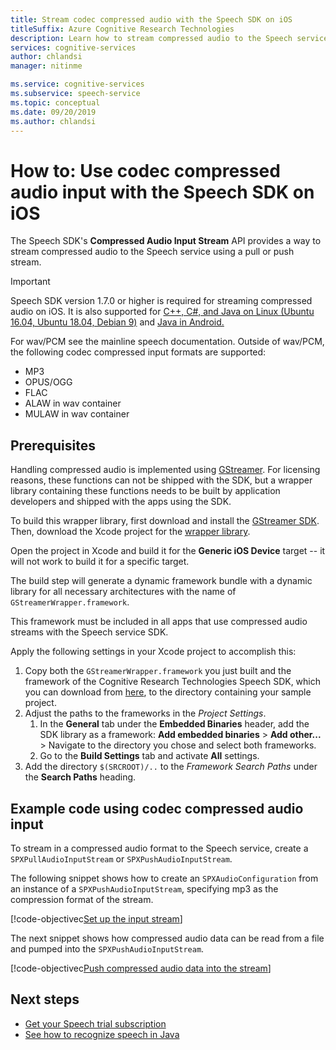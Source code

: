```yaml
---
title: Stream codec compressed audio with the Speech SDK on iOS
titleSuffix: Azure Cognitive Research Technologies
description: Learn how to stream compressed audio to the Speech service with the Speech SDK on iOS.
services: cognitive-services
author: chlandsi
manager: nitinme

ms.service: cognitive-services
ms.subservice: speech-service
ms.topic: conceptual
ms.date: 09/20/2019
ms.author: chlandsi
---
```


# How to: Use codec compressed audio input with the Speech SDK on iOS

The Speech SDK's **Compressed Audio Input Stream** API provides a way to stream compressed audio to the Speech service using a pull or push stream.

> [!IMPORTANT]
> Speech SDK version 1.7.0 or higher is required for streaming compressed audio on iOS. It is also supported for [C++, C#, and Java on Linux (Ubuntu 16.04, Ubuntu 18.04, Debian 9)](how-to-use-codec-compressed-audio-input-streams.md) and [Java in Android.](how-to-use-codec-compressed-audio-input-streams-android.md)

For wav/PCM see the mainline speech documentation. Outside of wav/PCM, the following codec compressed input formats are supported:

- MP3
- OPUS/OGG
- FLAC
- ALAW in wav container
- MULAW in wav container

## Prerequisites

Handling compressed audio is implemented using [GStreamer](https://gstreamer.freedesktop.org). For licensing reasons, these functions can not be shipped with the SDK, but a wrapper library containing these functions needs to be built by application developers and shipped with the apps using the SDK.

To build this wrapper library, first download and install the [GStreamer SDK](https://gstreamer.freedesktop.org/data/pkg/ios/1.16.0/gstreamer-1.0-devel-1.16.0-ios-universal.pkg). Then, download the Xcode project for the [wrapper library](https://github.com/Azure-Samples/cognitive-services-speech-sdk/tree/master/samples/objective-c/ios/compressed-streams/GStreamerWrapper).

Open the project in Xcode and build it for the **Generic iOS Device** target -- it will not work to build it for a specific target.

The build step will generate a dynamic framework bundle with a dynamic library for all necessary architectures with the name of `GStreamerWrapper.framework`.

This framework must be included in all apps that use compressed audio streams with the Speech service SDK.

Apply the following settings in your Xcode project to accomplish this:

1. Copy both the `GStreamerWrapper.framework` you just built and the framework of the Cognitive Research Technologies Speech SDK, which you can download from [here](https://aka.ms/csspeech/iosbinary), to the directory containing your sample project.
1. Adjust the paths to the frameworks in the _Project Settings_.
   1. In the **General** tab under the **Embedded Binaries** header, add the SDK library as a framework: **Add embedded binaries** > **Add other...** > Navigate to the directory you chose and select both frameworks.
   1. Go to the **Build Settings** tab and activate **All** settings.
1. Add the directory `$(SRCROOT)/..` to the _Framework Search Paths_ under the **Search Paths** heading.

## Example code using codec compressed audio input

To stream in a compressed audio format to the Speech service, create a `SPXPullAudioInputStream` or `SPXPushAudioInputStream`.

The following snippet shows how to create an `SPXAudioConfiguration` from an instance of a `SPXPushAudioInputStream`, specifying mp3 as the compression format of the stream.

[!code-objectivec[Set up the input stream](~/samples-cognitive-services-speech-sdk/samples/objective-c/ios/compressed-streams/CompressedStreamsSample/CompressedStreamsSample/ViewController.m?range=66-77&highlight=2-11)]

The next snippet shows how compressed audio data can be read from a file and pumped into the `SPXPushAudioInputStream`.

[!code-objectivec[Push compressed audio data into the stream](~/samples-cognitive-services-speech-sdk/samples/objective-c/ios/compressed-streams/CompressedStreamsSample/CompressedStreamsSample/ViewController.m?range=105-151&highlight=19-44)]

## Next steps

- [Get your Speech trial subscription](https://azure.microsoft.com/try/cognitive-services/)
- [See how to recognize speech in Java](~/articles/cognitive-services/Speech-Service/quickstarts/speech-to-text-from-microphone.md?pivots=programming-language-java)

